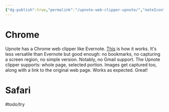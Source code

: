 ```yaml
---
{"dg-publish":true,"permalink":"/upnote-web-clipper-upnote/","noteIcon":"2"}
---
```


# Chrome

Upnote has a Chrome web clipper like Evernote. [This](https://www.youtube.com/watch?v=cwgjdYHm2ZE) is how it works. It's less versatile than Evernote but good enough: no bookmarks, no capturing a screen region, no simple version. Notably, no Gmail support. The Upnote clipper supports: whole page, selected portion. Images get captured too, along with a link to the original web page. Works as expected. Great!
# Safari

#todo/try

